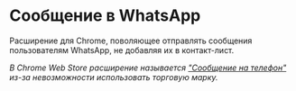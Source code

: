 # Сообщение в WhatsApp
Расширение для Chrome, поволяющее отправлять сообщения пользователям WhatsApp, не добавляя их в контакт-лист.

_В Chrome Web Store расширение называется ["Сообщение на телефон"](https://chrome.google.com/webstore/detail/%D1%81%D0%BE%D0%BE%D0%B1%D1%89%D0%B5%D0%BD%D0%B8%D0%B5-%D0%BD%D0%B0-%D1%82%D0%B5%D0%BB%D0%B5%D1%84%D0%BE%D0%BD/edbgncfmadjgpikefalmojdpndkdejgj) из-за невозможности использовать торговую марку._
